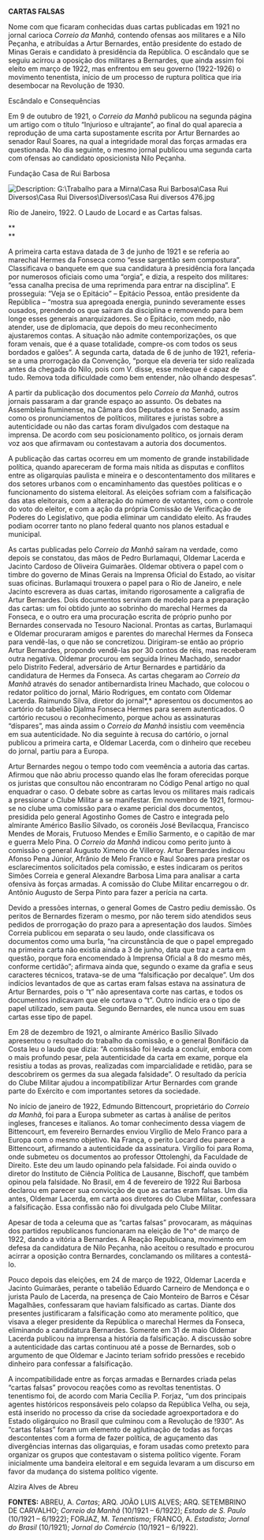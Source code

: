 **CARTAS FALSAS**

Nome com que ficaram conhecidas duas cartas publicadas em 1921 no jornal
carioca *Correio da Manhã,* contendo ofensas aos militares e a Nilo
Peçanha, e atribuídas a Artur Bernardes, então presidente do estado de
Minas Gerais e candidato à presidência da República. O escândalo que se
seguiu acirrou a oposição dos militares a Bernardes, que ainda assim foi
eleito em março de 1922, mas enfrentou em seu governo (1922-1926) o
movimento tenentista, início de um processo de ruptura política que iria
desembocar na Revolução de 1930.

Escândalo e Consequências

Em 9 de outubro de 1921, o *Correio da Manhã* publicou na segunda página
um artigo com o título “Injurioso e ultrajante”, ao final do qual
aparecia a reprodução de uma carta supostamente escrita por Artur
Bernardes ao senador Raul Soares, na qual a integridade moral das forças
armadas era questionada. No dia seguinte, o mesmo jornal publicou uma
segunda carta com ofensas ao candidato oposicionista Nilo Peçanha.

Fundação Casa de Rui Barbosa

![Description: G:\\Trabalho para a Mirna\\Casa Rui Barbosa\\Casa Rui
Diversos\\Casa Rui Diversos\\Diversos\\Casa Rui diversos
476.jpg](CARTAS%20FALSAS_arquivos/image003.jpg)

Rio de Janeiro, 1922. O Laudo de Locard e as Cartas falsas.

**\
**

A primeira carta estava datada de 3 de junho de 1921 e se referia ao
marechal Hermes da Fonseca como “esse sargentão sem compostura”.
Classificava o banquete em que sua candidatura à presidência fora
lançada por numerosos oficiais como uma “orgia”, e dizia, a respeito dos
militares: “essa canalha precisa de uma reprimenda para entrar na
disciplina”. E prosseguia: “Veja se o Epitácio” – Epitácio Pessoa, então
presidente da República – “mostra sua apregoada energia, punindo
severamente esses ousados, prendendo os que saíram da disciplina e
removendo para bem longe esses generais anarquizadores. Se o Epitácio,
com medo, não atender, use de diplomacia, que depois do meu
reconhecimento ajustaremos contas. A situação não admite
contemporizações, os que foram venais, que é a quase totalidade,
compre-os com todos os seus bordados e galões”. A segunda carta, datada
de 6 de junho de 1921, referia-se a uma prorrogação da Convenção,
“porque ela deveria ter sido realizada antes da chegada do Nilo, pois
com V. disse, esse moleque é capaz de tudo. Remova toda dificuldade como
bem entender, não olhando despesas”.

A partir da publicação dos documentos pelo *Correio da Manhã*, outros
jornais passaram a dar grande espaço ao assunto. Os debates na
Assembleia fluminense, na Câmara dos Deputados e no Senado, assim como
os pronunciamentos de políticos, militares e juristas sobre a
autenticidade ou não das cartas foram divulgados com destaque na
imprensa. De acordo com seu posicionamento político, os jornais deram
voz aos que afirmavam ou contestavam a autoria dos documentos.

A publicação das cartas ocorreu em um momento de grande instabilidade
política, quando apareceram de forma mais nítida as disputas e conflitos
entre as oligarquias paulista e mineira e o descontentamento dos
militares e dos setores urbanos com o encaminhamento das questões
políticas e o funcionamento do sistema eleitoral. As eleições sofriam
com a falsificação das atas eleitorais, com a alteração do número de
votantes, com o controle do voto do eleitor, e com a ação da própria
Comissão de Verificação de Poderes do Legislativo, que podia eliminar um
candidato eleito. As fraudes podiam ocorrer tanto no plano federal
quanto nos planos estadual e municipal.

As cartas publicadas pelo *Correio da Manhã* saíram na verdade, como
depois se constatou, das mãos de Pedro Burlamaqui, Oldemar Lacerda e
Jacinto Cardoso de Oliveira Guimarães. Oldemar obtivera o papel com o
timbre do governo de Minas Gerais na Imprensa Oficial do Estado, ao
visitar suas oficinas. Burlamaqui trouxera o papel para o Rio de
Janeiro, e nele Jacinto escrevera as duas cartas, imitando rigorosamente
a caligrafia de Artur Bernardes. Dois documentos serviram de modelo para
a preparação das cartas: um foi obtido junto ao sobrinho do marechal
Hermes da Fonseca, e o outro era uma procuração escrita de próprio punho
por Bernardes conservada no Tesouro Nacional. Prontas as cartas,
Burlamaqui e Oldemar procuraram amigos e parentes do marechal Hermes da
Fonseca para vendê-las, o que não se concretizou. Dirigiram-se então ao
próprio Artur Bernardes, propondo vendê-las por 30 contos de réis, mas
receberam outra negativa. Oldemar procurou em seguida Irineu Machado,
senador pelo Distrito Federal, adversário de Artur Bernardes e
partidário da candidatura de Hermes da Fonseca. As cartas chegaram ao
*Correio da Manhã* através do senador antibernardista Irineu Machado,
que colocou o redator político do jornal, Mário Rodrigues, em contato
com Oldemar Lacerda. Raimundo Silva, diretor do jornal*,* apresentou os
documentos ao cartório do tabelião Djalma Fonseca Hermes para serem
autenticados. O cartório recusou o reconhecimento, porque achou as
assinaturas “díspares”, mas ainda assim o *Correio da Manhã* insistiu
com veemência em sua autenticidade. No dia seguinte à recusa do
cartório, o jornal publicou a primeira carta, e Oldemar Lacerda, com o
dinheiro que recebeu do jornal, partiu para a Europa.

Artur Bernardes negou o tempo todo com veemência a autoria das cartas.
Afirmou que não abriu processo quando elas lhe foram oferecidas porque
os juristas que consultou não encontraram no Código Penal artigo no qual
enquadrar o caso. O debate sobre as cartas levou os militares mais
radicais a pressionar o Clube Militar a se manifestar. Em novembro de
1921, formou-se no clube uma comissão para o exame pericial dos
documentos, presidida pelo general Agostinho Gomes de Castro e integrada
pelo almirante Américo Basílio Silvado, os coronéis José Bevilacqua,
Francisco Mendes de Morais, Frutuoso Mendes e Emílio Sarmento, e o
capitão de mar e guerra Melo Pina. O *Correio da Manhã* indicou como
perito junto à comissão o general Augusto Ximeno de Villeroy. Artur
Bernardes indicou Afonso Pena Júnior, Afrânio de Melo Franco e Raul
Soares para prestar os esclarecimentos solicitados pela comissão, e
estes indicaram os peritos Simões Correia e general Alexandre Barbosa
Lima para analisar a carta ofensiva às forças armadas. A comissão do
Clube Militar encarregou o dr. Antônio Augusto de Serpa Pinto para fazer
a perícia na carta.

Devido a pressões internas, o general Gomes de Castro pediu demissão. Os
peritos de Bernardes fizeram o mesmo, por não terem sido atendidos seus
pedidos de prorrogação do prazo para a apresentação dos laudos. Simões
Correia publicou em separata o seu laudo, onde classificava os
documentos como uma burla, “na circunstância de que o papel empregado na
primeira carta não existia ainda a 3 de junho, data que traz a carta em
questão, porque fora encomendado à Imprensa Oficial a 8 do mesmo mês,
conforme certidão”; afirmava ainda que, segundo o exame da grafia e seus
caracteres técnicos, tratava-se de uma “falsificação por decalque”. Um
dos indícios levantados de que as cartas eram falsas estava na
assinatura de Artur Bernardes, pois o “t” não apresentava corte nas
cartas, e todos os documentos indicavam que ele cortava o “t”. Outro
indício era o tipo de papel utilizado, sem pauta. Segundo Bernardes, ele
nunca usou em suas cartas esse tipo de papel.

Em 28 de dezembro de 1921, o almirante Américo Basílio Silvado
apresentou o resultado do trabalho da comissão, e o general Bonifácio da
Costa leu o laudo que dizia: “A comissão foi levada a concluir, embora
com o mais profundo pesar, pela autenticidade da carta em exame, porque
ela resistiu a todas as provas, realizadas com imparcialidade e retidão,
para se descobrirem os germes da sua alegada falsidade”. O resultado da
perícia do Clube Militar ajudou a incompatibilizar Artur Bernardes com
grande parte do Exército e com importantes setores da sociedade.

No início de janeiro de 1922, Edmundo Bittencourt, proprietário do
*Correio da Manhã*, foi para a Europa submeter as cartas à análise de
peritos ingleses, franceses e italianos. Ao tomar conhecimento dessa
viagem de Bittencourt, em fevereiro Bernardes enviou Virgílio de Melo
Franco para a Europa com o mesmo objetivo. Na França, o perito Locard
deu parecer a Bittencourt, afirmando a autenticidade da assinatura.
Virgílio foi para Roma, onde submeteu os documentos ao professor
Ottolenghi, da Faculdade de Direito. Este deu um laudo opinando pela
falsidade. Foi ainda ouvido o diretor do Instituto de Ciência Política
de Lausanne, Bischoff, que também opinou pela falsidade. No Brasil, em 4
de fevereiro de 1922 Rui Barbosa declarou em parecer sua convicção de
que as cartas eram falsas. Um dia antes, Oldemar Lacerda, em carta aos
diretores do Clube Militar, confessara a falsificação. Essa confissão
não foi divulgada pelo Clube Militar.

Apesar de toda a celeuma que as “cartas falsas” provocaram, as máquinas
dos partidos republicanos funcionaram na eleição de 1^o^ de março de
1922, dando a vitória a Bernardes. A Reação Republicana, movimento em
defesa da candidatura de Nilo Peçanha, não aceitou o resultado e
procurou acirrar a oposição contra Bernardes, conclamando os militares a
contestá-lo.

Pouco depois das eleições, em 24 de março de 1922, Oldemar Lacerda e
Jacinto Guimarães, perante o tabelião Eduardo Carneiro de Mendonça e o
jurista Paulo de Lacerda, na presença de Caio Monteiro de Barros e César
Magalhães, confessaram que haviam falsificado as cartas. Diante dos
presentes justificaram a falsificação como ato meramente político, que
visava a eleger presidente da República o marechal Hermes da Fonseca,
eliminando a candidatura Bernardes. Somente em 31 de maio Oldemar
Lacerda publicou na imprensa a história da falsificação. A discussão
sobre a autenticidade das cartas continuou até a posse de Bernardes, sob
o argumento de que Oldemar e Jacinto teriam sofrido pressões e recebido
dinheiro para confessar a falsificação.

A incompatibilidade entre as forças armadas e Bernardes criada pelas
“cartas falsas” provocou reações como as revoltas tenentistas. O
tenentismo foi, de acordo com Maria Cecília P. Forjaz, “um dos
principais agentes históricos responsáveis pelo colapso da República
Velha, ou seja, está inserido no processo da crise da sociedade
agroexportadora e do Estado oligárquico no Brasil que culminou com a
Revolução de !930”. As “cartas falsas” foram um elemento de aglutinação
de todas as forças descontentes com a forma de fazer política, de
aguçamento das divergências internas das oligarquias, e foram usadas
como pretexto para organizar os grupos que contestavam o sistema
político vigente. Foram inicialmente uma bandeira eleitoral e em seguida
levaram a um discurso em favor da mudança do sistema político vigente.

Alzira Alves de Abreu

**FONTES:** ABREU, A. *Cartas*; ARQ. JOÃO LUIS ALVES; ARQ. SETEMBRINO DE
CARVALHO; *Correio da Manhã* (10/1921 – 6/1922); *Estado de S. Paulo*
(10/1921 – 6/1922); FORJAZ, M. *Tenentismo*; FRANCO, A. *Estadista*;
*Jornal do Brasil* (10/1921); *Jornal do Comércio* (10/1921 – 6/1922).
